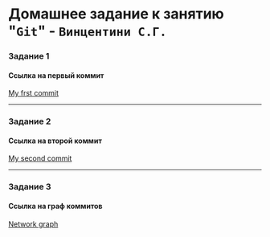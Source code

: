 # Домашнее задание к занятию "`Git`" - `Винцентини С.Г.`

### Задание 1

#### Ссылка на первый коммит

[My frst commit](https://github.com/w1ncez/8-01-hw/commit/87e8d5b7b9a3708694b14fa8f2e73eeca51b4a88)


---

### Задание 2

#### Ссылка на второй коммит

[My second commit](https://github.com/w1ncez/8-01-hw/commit/0049be3114808d468a51b886009c055129658527)


---

### Задание 3

#### Ссылка на граф коммитов

[Network graph](https://github.com/w1ncez/8-01-hw/network)
